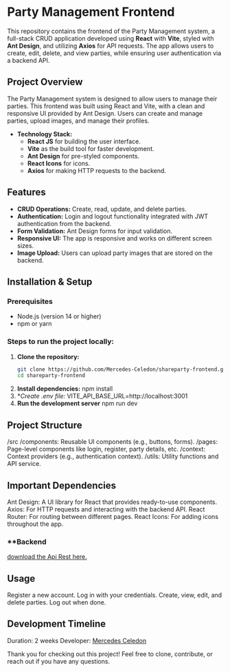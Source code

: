# Party Management Frontend

This repository contains the frontend of the Party Management system, a full-stack CRUD application developed using **React** with **Vite**, styled with **Ant Design**, and utilizing **Axios** for API requests. The app allows users to create, edit, delete, and view parties, while ensuring user authentication via a backend API.

## Project Overview

The Party Management system is designed to allow users to manage their parties. This frontend was built using React and Vite, with a clean and responsive UI provided by Ant Design. Users can create and manage parties, upload images, and manage their profiles.

- **Technology Stack:**
  - **React JS** for building the user interface.
  - **Vite** as the build tool for faster development.
  - **Ant Design** for pre-styled components.
  - **React Icons** for icons.
  - **Axios** for making HTTP requests to the backend.

## Features

- **CRUD Operations:** Create, read, update, and delete parties.
- **Authentication:** Login and logout functionality integrated with JWT authentication from the backend.
- **Form Validation:** Ant Design forms for input validation.
- **Responsive UI:** The app is responsive and works on different screen sizes.
- **Image Upload:** Users can upload party images that are stored on the backend.

## Installation & Setup

### Prerequisites

- Node.js (version 14 or higher)
- npm or yarn

### Steps to run the project locally:

1. **Clone the repository:**
   ```bash
   git clone https://github.com/Mercedes-Celedon/shareparty-frontend.git
   cd shareparty-frontend
2. **Install dependencies:**
   npm install
3. **Create .env file:*
   VITE_API_BASE_URL=http://localhost:3001
4. **Run the development server**
   npm run dev

## Project Structure
  /src
    /components: Reusable UI components (e.g., buttons, forms).
    /pages: Page-level components like login, register, party details, etc.
    /context: Context providers (e.g., authentication context).
    /utils: Utility functions and API service.
## Important Dependencies
  Ant Design: A UI library for React that provides ready-to-use components.
  Axios: For HTTP requests and interacting with the backend API.
  React Router: For routing between different pages.
  React Icons: For adding icons throughout the app.
### **Backend
  <a href="https://github.com/Mercedes-Celedon/shareparty-backend.git">download the Api Rest here.</a>
## Usage
  Register a new account.
  Log in with your credentials.
  Create, view, edit, and delete parties.
  Log out when done.
## Development Timeline
  Duration: 2 weeks
  Developer: <a href="https://github.com/Mercedes-Celedon"> Mercedes Celedon</a>
  
Thank you for checking out this project! Feel free to clone, contribute, or reach out if you have any questions.
